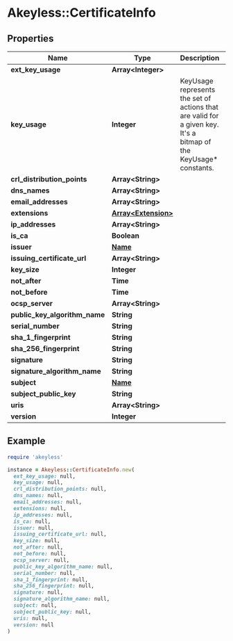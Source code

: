 # Akeyless::CertificateInfo

## Properties

| Name | Type | Description | Notes |
| ---- | ---- | ----------- | ----- |
| **ext_key_usage** | **Array&lt;Integer&gt;** |  | [optional] |
| **key_usage** | **Integer** | KeyUsage represents the set of actions that are valid for a given key. It&#39;s a bitmap of the KeyUsage* constants. | [optional] |
| **crl_distribution_points** | **Array&lt;String&gt;** |  | [optional] |
| **dns_names** | **Array&lt;String&gt;** |  | [optional] |
| **email_addresses** | **Array&lt;String&gt;** |  | [optional] |
| **extensions** | [**Array&lt;Extension&gt;**](Extension.md) |  | [optional] |
| **ip_addresses** | **Array&lt;String&gt;** |  | [optional] |
| **is_ca** | **Boolean** |  | [optional] |
| **issuer** | [**Name**](Name.md) |  | [optional] |
| **issuing_certificate_url** | **Array&lt;String&gt;** |  | [optional] |
| **key_size** | **Integer** |  | [optional] |
| **not_after** | **Time** |  | [optional] |
| **not_before** | **Time** |  | [optional] |
| **ocsp_server** | **Array&lt;String&gt;** |  | [optional] |
| **public_key_algorithm_name** | **String** |  | [optional] |
| **serial_number** | **String** |  | [optional] |
| **sha_1_fingerprint** | **String** |  | [optional] |
| **sha_256_fingerprint** | **String** |  | [optional] |
| **signature** | **String** |  | [optional] |
| **signature_algorithm_name** | **String** |  | [optional] |
| **subject** | [**Name**](Name.md) |  | [optional] |
| **subject_public_key** | **String** |  | [optional] |
| **uris** | **Array&lt;String&gt;** |  | [optional] |
| **version** | **Integer** |  | [optional] |

## Example

```ruby
require 'akeyless'

instance = Akeyless::CertificateInfo.new(
  ext_key_usage: null,
  key_usage: null,
  crl_distribution_points: null,
  dns_names: null,
  email_addresses: null,
  extensions: null,
  ip_addresses: null,
  is_ca: null,
  issuer: null,
  issuing_certificate_url: null,
  key_size: null,
  not_after: null,
  not_before: null,
  ocsp_server: null,
  public_key_algorithm_name: null,
  serial_number: null,
  sha_1_fingerprint: null,
  sha_256_fingerprint: null,
  signature: null,
  signature_algorithm_name: null,
  subject: null,
  subject_public_key: null,
  uris: null,
  version: null
)
```

